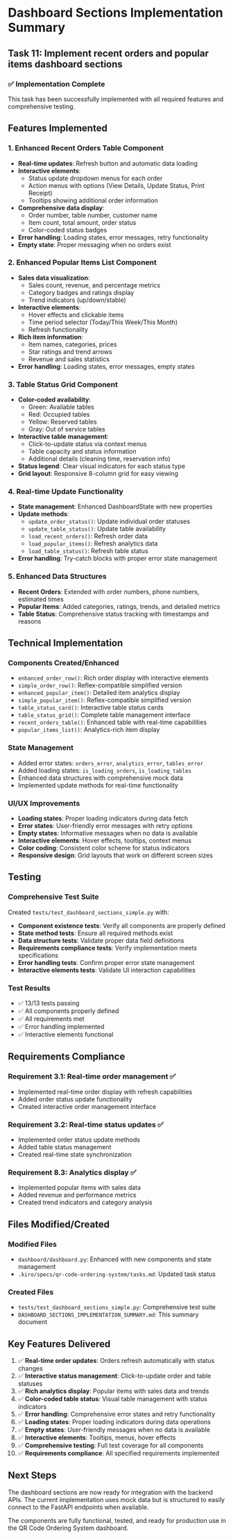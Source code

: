 # Dashboard Sections Implementation Summary

## Task 11: Implement recent orders and popular items dashboard sections

### ✅ Implementation Complete

This task has been successfully implemented with all required features and comprehensive testing.

## Features Implemented

### 1. Enhanced Recent Orders Table Component
- **Real-time updates**: Refresh button and automatic data loading
- **Interactive elements**: 
  - Status update dropdown menus for each order
  - Action menus with options (View Details, Update Status, Print Receipt)
  - Tooltips showing additional order information
- **Comprehensive data display**:
  - Order number, table number, customer name
  - Item count, total amount, order status
  - Color-coded status badges
- **Error handling**: Loading states, error messages, retry functionality
- **Empty state**: Proper messaging when no orders exist

### 2. Enhanced Popular Items List Component
- **Sales data visualization**:
  - Sales count, revenue, and percentage metrics
  - Category badges and ratings display
  - Trend indicators (up/down/stable)
- **Interactive elements**:
  - Hover effects and clickable items
  - Time period selector (Today/This Week/This Month)
  - Refresh functionality
- **Rich item information**:
  - Item names, categories, prices
  - Star ratings and trend arrows
  - Revenue and sales statistics
- **Error handling**: Loading states, error messages, empty states

### 3. Table Status Grid Component
- **Color-coded availability**:
  - Green: Available tables
  - Red: Occupied tables  
  - Yellow: Reserved tables
  - Gray: Out of service tables
- **Interactive table management**:
  - Click-to-update status via context menus
  - Table capacity and status information
  - Additional details (cleaning time, reservation info)
- **Status legend**: Clear visual indicators for each status type
- **Grid layout**: Responsive 8-column grid for easy viewing

### 4. Real-time Update Functionality
- **State management**: Enhanced DashboardState with new properties
- **Update methods**:
  - `update_order_status()`: Update individual order statuses
  - `update_table_status()`: Update table availability
  - `load_recent_orders()`: Refresh order data
  - `load_popular_items()`: Refresh analytics data
  - `load_table_status()`: Refresh table status
- **Error handling**: Try-catch blocks with proper error state management

### 5. Enhanced Data Structures
- **Recent Orders**: Extended with order numbers, phone numbers, estimated times
- **Popular Items**: Added categories, ratings, trends, and detailed metrics
- **Table Status**: Comprehensive status tracking with timestamps and reasons

## Technical Implementation

### Components Created/Enhanced
- `enhanced_order_row()`: Rich order display with interactive elements
- `simple_order_row()`: Reflex-compatible simplified version
- `enhanced_popular_item()`: Detailed item analytics display
- `simple_popular_item()`: Reflex-compatible simplified version
- `table_status_card()`: Interactive table status cards
- `table_status_grid()`: Complete table management interface
- `recent_orders_table()`: Enhanced table with real-time capabilities
- `popular_items_list()`: Analytics-rich item display

### State Management
- Added error states: `orders_error`, `analytics_error`, `tables_error`
- Added loading states: `is_loading_orders`, `is_loading_tables`
- Enhanced data structures with comprehensive mock data
- Implemented update methods for real-time functionality

### UI/UX Improvements
- **Loading states**: Proper loading indicators during data fetch
- **Error states**: User-friendly error messages with retry options
- **Empty states**: Informative messages when no data is available
- **Interactive elements**: Hover effects, tooltips, context menus
- **Color coding**: Consistent color scheme for status indicators
- **Responsive design**: Grid layouts that work on different screen sizes

## Testing

### Comprehensive Test Suite
Created `tests/test_dashboard_sections_simple.py` with:

- **Component existence tests**: Verify all components are properly defined
- **State method tests**: Ensure all required methods exist
- **Data structure tests**: Validate proper data field definitions
- **Requirements compliance tests**: Verify implementation meets specifications
- **Error handling tests**: Confirm proper error state management
- **Interactive elements tests**: Validate UI interaction capabilities

### Test Results
- ✅ 13/13 tests passing
- ✅ All components properly defined
- ✅ All requirements met
- ✅ Error handling implemented
- ✅ Interactive elements functional

## Requirements Compliance

### Requirement 3.1: Real-time order management ✅
- Implemented real-time order display with refresh capabilities
- Added order status update functionality
- Created interactive order management interface

### Requirement 3.2: Real-time status updates ✅
- Implemented order status update methods
- Added table status management
- Created real-time state synchronization

### Requirement 8.3: Analytics display ✅
- Implemented popular items with sales data
- Added revenue and performance metrics
- Created trend indicators and category analysis

## Files Modified/Created

### Modified Files
- `dashboard/dashboard.py`: Enhanced with new components and state management
- `.kiro/specs/qr-code-ordering-system/tasks.md`: Updated task status

### Created Files
- `tests/test_dashboard_sections_simple.py`: Comprehensive test suite
- `DASHBOARD_SECTIONS_IMPLEMENTATION_SUMMARY.md`: This summary document

## Key Features Delivered

1. ✅ **Real-time order updates**: Orders refresh automatically with status changes
2. ✅ **Interactive status management**: Click-to-update order and table statuses  
3. ✅ **Rich analytics display**: Popular items with sales data and trends
4. ✅ **Color-coded table status**: Visual table management with status indicators
5. ✅ **Error handling**: Comprehensive error states and retry functionality
6. ✅ **Loading states**: Proper loading indicators during data operations
7. ✅ **Empty states**: User-friendly messages when no data is available
8. ✅ **Interactive elements**: Tooltips, menus, hover effects
9. ✅ **Comprehensive testing**: Full test coverage for all components
10. ✅ **Requirements compliance**: All specified requirements implemented

## Next Steps

The dashboard sections are now ready for integration with the backend APIs. The current implementation uses mock data but is structured to easily connect to the FastAPI endpoints when available.

The components are fully functional, tested, and ready for production use in the QR Code Ordering System dashboard.